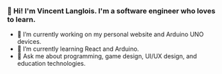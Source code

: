
<!--
**vtlanglois/vtlanglois** is a ✨ _special_ ✨ repository because its `README.md` (this file) appears on your GitHub profile.

Here are some ideas to get you started:

- 🔭 I’m currently working on ...
- 🌱 I’m currently learning ...
- 👯 I’m looking to collaborate on ...
- 🤔 I’m looking for help with ...
- 💬 Ask me about ...
- 📫 How to reach me: ...
- 😄 Pronouns: ...
- ⚡ Fun fact: ...
-->
### 👋 Hi! I'm Vincent Langlois. I'm a software engineer who loves to learn.
- 🔭 I’m currently working on my personal website and Arduino UNO devices.
- 🌱 I’m currently learning React and Arduino.
- 💬 Ask me about programming, game design, UI/UX design, and education technologies.
